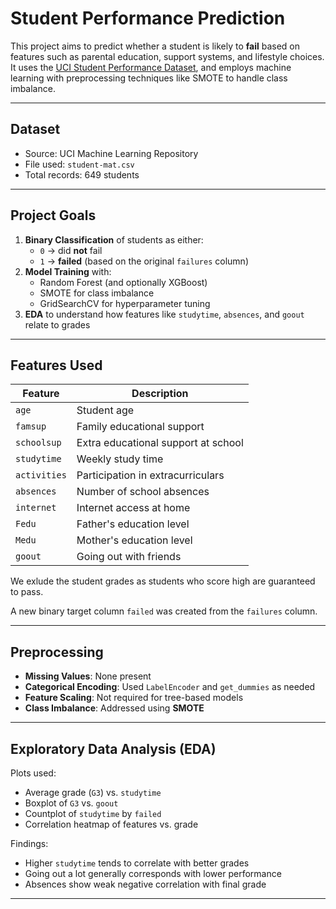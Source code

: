 # Student Performance Prediction

This project aims to predict whether a student is likely to **fail** based on features such as parental education, support systems, and lifestyle choices. It uses the [UCI Student Performance Dataset](https://archive.ics.uci.edu/ml/datasets/Student+Performance), and employs machine learning with preprocessing techniques like SMOTE to handle class imbalance.

---

## Dataset

- Source: UCI Machine Learning Repository  
- File used: `student-mat.csv`  
- Total records: 649 students

---

## Project Goals

1. **Binary Classification** of students as either:  
   - `0` → did **not** fail  
   - `1` → **failed** (based on the original `failures` column)
2. **Model Training** with:
   - Random Forest (and optionally XGBoost)
   - SMOTE for class imbalance
   - GridSearchCV for hyperparameter tuning
3. **EDA** to understand how features like `studytime`, `absences`, and `goout` relate to grades

---

## Features Used

| Feature     | Description                        |
|-------------|------------------------------------|
| `age   `    | Student age                        | 
| `famsup`    | Family educational support         |
| `schoolsup` | Extra educational support at school|
| `studytime` | Weekly study time                  |
| `activities`| Participation in extracurriculars  |
| `absences`  | Number of school absences          |
| `internet`  | Internet access at home            |
| `Fedu`      | Father's education level           |
| `Medu`      | Mother's education level           |
| `goout`     | Going out with friends             |

We exlude the student grades as students who score high are guaranteed to pass.


A new binary target column `failed` was created from the `failures` column.

---

## Preprocessing

- **Missing Values**: None present  
- **Categorical Encoding**: Used `LabelEncoder` and `get_dummies` as needed  
- **Feature Scaling**: Not required for tree-based models  
- **Class Imbalance**: Addressed using **SMOTE**

---

## Exploratory Data Analysis (EDA)

Plots used:
- Average grade (`G3`) vs. `studytime`
- Boxplot of `G3` vs. `goout`
- Countplot of `studytime` by `failed`
- Correlation heatmap of features vs. grade

Findings:
- Higher `studytime` tends to correlate with better grades
- Going out a lot generally corresponds with lower performance
- Absences show weak negative correlation with final grade

---


